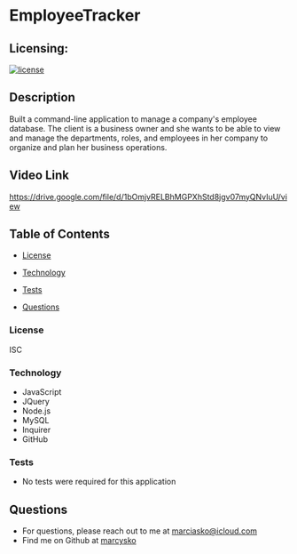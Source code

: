 # EmployeeTracker

## Licensing:
  [![license](https://img.shields.io/badge/license-ISC-yellow)](https://shields.io)

## Description
Built a command-line application to manage a company's employee database. The client is a business owner
and she wants to be able to view and manage the departments, roles, and employees in her company
to organize and plan her business operations.
## Video Link
https://drive.google.com/file/d/1bOmjvRELBhMGPXhStd8jgv07myQNvIuU/view

## Table of Contents
 
  * [License](#License)
  
  * [Technology](#Technology)
  
  * [Tests](#Tests)
  
  * [Questions](#Questions)


### License
ISC
### Technology

- JavaScript
- JQuery 
- Node.js 
- MySQL 
- Inquirer
- GitHub 

### Tests
* No tests were required for this application

## Questions
* For questions, please reach out to me at marciasko@icloud.com
* Find me on Github at [marcysko](http://github.com/marcysko)
